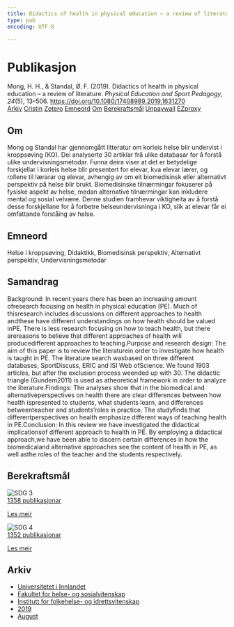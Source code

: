 ```yaml
---
title: Didactics of health in physical education – a review of literature
type: pub
encoding: UTF-8

---
```

<h1>Publikasjon</h1>
<article id="csl-bib-container-88PPKUDD" class="csl-bib-container">
  <div class="csl-bib-body"> <div class="csl-entry">Mong, H. H., &#38; Standal, Ø. F. (2019). Didactics of health in physical education – a review of literature. <i>Physical Education and Sport Pedagogy</i>, <i>24</i>(5), 13–506. <a href="https://doi.org/10.1080/17408989.2019.1631270">https://doi.org/10.1080/17408989.2019.1631270</a></div> </div>
  <div class="csl-bib-buttons">
    <a href="#taxonomy-article-88PPKUDD" alt="archive" class="csl-bib-button">Arkiv</a>
    <a href="https://app.cristin.no/results/show.jsf?id=1716162" alt="Cristin" class="csl-bib-button">Cristin</a>
    <a href="http://zotero.org/groups/5881554/items/88PPKUDD" alt="Zotero" class="csl-bib-button">Zotero</a>
    <a href="#keywords-article-88PPKUDD" alt="keywords" class="csl-bib-button">Emneord</a>
    <a href="#about-article-88PPKUDD" alt="about_pub" class="csl-bib-button">Om</a>
    <a href="#sdg-article-88PPKUDD" alt="sdg" class="csl-bib-button">Berekraftsmål</a>
    <a href="https://doi.org/10.1080/17408989.2019.1631270" alt="Unpaywall" class="csl-bib-button">Unpaywall</a>
    <a href="https://doi.org/10.1080/17408989.2019.1631270" alt="EZproxy" class="csl-bib-button">EZproxy</a>
  </div>
  <div id="csl-bib-meta-container-88PPKUDD"></div>
</article>
<div id="csl-bib-meta-88PPKUDD" class="csl-bib-meta">
  <article id="about-article-88PPKUDD" class="about_pub-article">
    <h1>Om</h1>
    Mong og Standal har gjennomgått litteratur om korleis helse blir undervist i kroppsøving (KO). Dei analyserte 30 artiklar frå ulike databasar for å forstå ulike undervisningsmetodar. Funna deira viser at det er betydelige forskjellar i korleis helse blir presentert for elevar, kva elevar lærer, og rollene til lærarar og elevar, avhengig av om eit biomedisinsk eller alternativt perspektiv på helse blir brukt. Biomedisinske tilnærmingar fokuserer på fysiske aspekt av helse, medan alternative tilnærmingar kan inkludere mental og sosial velvære. Denne studien framhevar viktigheita av å forstå desse forskjellane for å forbetre helseundervisninga i KO, slik at elevar får ei omfattande forståing av helse.
  </article>
  <article id="keywords-article-88PPKUDD" class="keywords-article">
    <h1>Emneord</h1>
    Helse i kroppsøving, Didaktikk, Biomedisinsk perspektiv, Alternativt perspektiv, Undervisningsmetodar
  </article>
  <article id="abstract-article-88PPKUDD" class="abstract-article">
    <h1>Samandrag</h1>
    Background: In recent years there has been an increasing amount ofresearch focusing on health in physical education (PE). Much of thisresearch includes discussions on different approaches to health andthese have different understandings on how health should be valued inPE. There is less research focusing on how to teach health, but there arereasons to believe that different approaches of health will producedifferent approaches to teaching.Purpose and research design: The aim of this paper is to review the literaturein order to investigate how health is taught in PE. The literature search wasbased on three different databases, SportDiscuss, ERIC and ISI Web ofScience. We found 1903 articles, but after the exclusion process weended up with 30. The didactic triangle (Gundem2011) is used as atheoretical framework in order to analyze the literature.Findings: The analyses show that in the biomedical and alternativeperspectives on health there are clear differences between how health ispresented to students, what students learn, and differences betweenteacher and students’roles in practice. The studyfinds that differentperspectives on health emphasize different ways of teaching health in PE.Conclusion: In this review we have investigated the didactical implicationsof different approach to health in PE. By employing a didactical approach,we have been able to discern certain differences in how the biomedicaland alternative approaches see the content of health in PE, as well asthe roles of the teacher and the students respectively.
  </article>
  <article id="sdg-article-88PPKUDD" class="sdg-article">
    <h1>Berekraftsmål</h1>
    <div class="sdg-container"><div id="sdg3" class="sdg">
        <img src="{{< params subfolder >}}images/sdg/sdg03_nn.png" class="image" alt="SDG 3">
        <div class="sdg-overlay">
          <a href="{{< params subfolder >}}nn/archive/?sdg=3#archive" class="sdg-publication-count"><span>1358</span> publikasjonar</a>
          <p><a href="https://fn.no/om-fn/fns-baerekraftsmaal/god-helse-og-livskvalitet?lang=nno-NO" class="sdg-read-more">Les meir</a></p>
        </div>
      </div> <div id="sdg4" class="sdg">
        <img src="{{< params subfolder >}}images/sdg/sdg04_nn.png" class="image" alt="SDG 4">
        <div class="sdg-overlay">
          <a href="{{< params subfolder >}}nn/archive/?sdg=4#archive" class="sdg-publication-count"><span>1352</span> publikasjonar</a>
          <p><a href="https://fn.no/om-fn/fns-baerekraftsmaal/god-utdanning?lang=nno-NO" class="sdg-read-more">Les meir</a></p>
        </div>
      </div></div>
  </article>
  <article id="taxonomy-article-88PPKUDD" class="taxonomy-article">
    <h1>Arkiv</h1>
    <ul>
      <li><a href="{{< params subfolder >}}nn/archive/?key=3DCRN523">Universitetet i Innlandet</a></li>
      <li><a href="{{< params subfolder >}}nn/archive/?key=IDKFS3MX">Fakultet for helse- og sosialvitenskap</a></li>
      <li><a href="{{< params subfolder >}}nn/archive/?key=FJXE3Z8X">Institutt for folkehelse- og idrettsvitenskap</a></li>
      <li><a href="{{< params subfolder >}}nn/archive/?key=MXF6ZEHK">2019</a></li>
      <li><a href="{{< params subfolder >}}nn/archive/?key=SKWSZKDK">August</a></li>
    </ul>
  </article>
</div>
